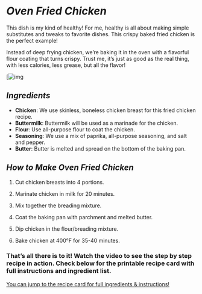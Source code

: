 # **_Oven Fried Chicken_**

This dish is my kind of healthy! For me, healthy is all about making simple substitutes and tweaks to favorite dishes. This crispy baked fried chicken is the perfect example!

Instead of deep frying chicken, we’re baking it in the oven with a flavorful flour coating that turns crispy. Trust me, it’s just as good as the real thing, with less calories, less grease, but all the flavor!

[![img](https://www.thecookierookie.com/wp-content/uploads/2022/06/oven-fried-chicken-recipe-6-650x975.jpg )
## **_Ingredients_** ## 

- **Chicken**: We use skinless, boneless chicken breast for this fried chicken recipe.
- **Buttermilk**: Buttermilk will be used as a marinade for the chicken.
- **Flour**: Use all-purpose flour to coat the chicken.
- **Seasoning**: We use a mix of paprika, all-purpose seasoning, and salt and pepper.
- **Butter**: Butter is melted and spread on the bottom of the baking pan.

## **_How to Make Oven Fried Chicken_** ##
1. Cut chicken breasts into 4 portions.

2. Marinate chicken in milk for 20 minutes.

3. Mix together the breading mixture.

4. Coat the baking pan with parchment and melted butter.

5. Dip chicken in the flour/breading mixture.

6. Bake chicken at 400°F for 35-40 minutes.

### That’s all there is to it! Watch the video to see the step by step recipe in action. Check below for the printable recipe card with full instructions and ingredient list. ###

[You can jump to the recipe card for full ingredients & instructions!](https://www.thecookierookie.com/baked-fried-chicken/)